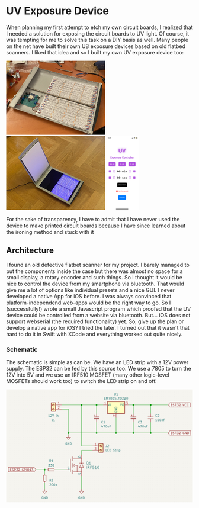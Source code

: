 # UV Exposure Device

When planning my first attempt to etch my own circuit boards, I realized that I needed a solution for exposing the circuit boards to UV light. Of course, it was tempting for me to solve this task on a DIY basis as well. Many people on the net have built their own UB exposure devices based on old flatbed scanners. I liked that idea and so I built my own UV exposure device too:

<img src="images/IMG_5348.JPG" height="200" /><img src="images/IMG_5359.JPG" height="200" /><img src="images/IMG_7681_UV_Controllere.PNG" height="200" />

For the sake of transparency, I have to admit that I have never used the device to make printed circuit boards because I have since learned about the ironing method and stuck with it

## Architecture

I found an old defective flatbet scanner for my project. I barely managed to put the components inside the case but there was almost no space for a small display, a rotary encoder and such things. So I thought it would be nice to control the device from my smartphone via bluetooth. That would give me a lot of options like individual presets and a nice GUI. I never developed a native App for iOS before. I was always convinced that platform-independend web-apps would be the right way to go. So I (successfully!) wrote a small Javascript program which proofed that the UV device could be controlled from a website via bluetooth. But... iOS does not support webserial (the required functionality) yet. So, give up the plan or develop a native app for iOS? I tried the later. I turned out that it wasn't that hard to do it in Swift with XCode and everything worked out quite nicely.

### Schematic

The schematic is simple as can be. We have an LED strip with a 12V power supply. The ESP32 can be fed by this source too. We use a 7805 to turn the 12V into 5V and we use an IRF510 MOSFET (many other logic-level MOSFETs should work too) to switch the LED strip on and off. 

![schematic](schematic/schematic.png)





